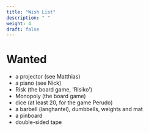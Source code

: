 ```yaml
---
title: "Wish List"
description: " "
weight: 4
draft: false
---
```


# Wanted
- a projector (see Matthias)
- a piano (see Nick)
- Risk (the board game, 'Risiko')
- Monopoly (the board game)
- dice (at least 20, for the game Perudo)
- a barbell (langhantel), dumbbells, weights and mat
- a pinboard
- double-sided tape
